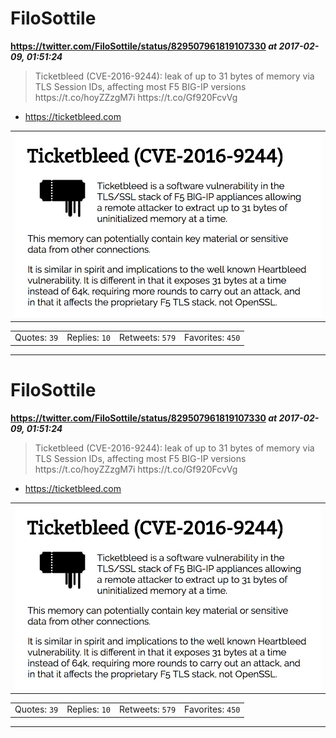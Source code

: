 # FiloSottile
**https://twitter.com/FiloSottile/status/829507961819107330 _at 2017-02-09, 01:51:24_**
<blockquote>
Ticketbleed (CVE-2016-9244): leak of up to 31 bytes of memory via TLS Session IDs, affecting most F5 BIG-IP versions https://t.co/hoyZZzgM7i https://t.co/Gf920FcvVg
</blockquote>

* https://ticketbleed.com

<table><tr>
<td><img src="pictures/396c5b224a31046e035ace0f10b3dd9fb0ec2dbe692a3a4ca9bffb9eb5cadd17.jpg" alt="396c5b224a31046e035ace0f10b3dd9fb0ec2dbe692a3a4ca9bffb9eb5cadd17.jpg"></td>
</table></tr>
<table><tr>
<td>Quotes: <code>39</code></td>
<td>Replies: <code>10</code></td>
<td>Retweets: <code>579</code></td>
<td>Favorites: <code>450</code></td>
</tr></table>

---

# FiloSottile
**https://twitter.com/FiloSottile/status/829507961819107330 _at 2017-02-09, 01:51:24_**
<blockquote>
Ticketbleed (CVE-2016-9244): leak of up to 31 bytes of memory via TLS Session IDs, affecting most F5 BIG-IP versions https://t.co/hoyZZzgM7i https://t.co/Gf920FcvVg
</blockquote>

* https://ticketbleed.com

<table><tr>
<td><img src="pictures/396c5b224a31046e035ace0f10b3dd9fb0ec2dbe692a3a4ca9bffb9eb5cadd17.jpg" alt="396c5b224a31046e035ace0f10b3dd9fb0ec2dbe692a3a4ca9bffb9eb5cadd17.jpg"></td>
</table></tr>
<table><tr>
<td>Quotes: <code>39</code></td>
<td>Replies: <code>10</code></td>
<td>Retweets: <code>579</code></td>
<td>Favorites: <code>450</code></td>
</tr></table>

---

